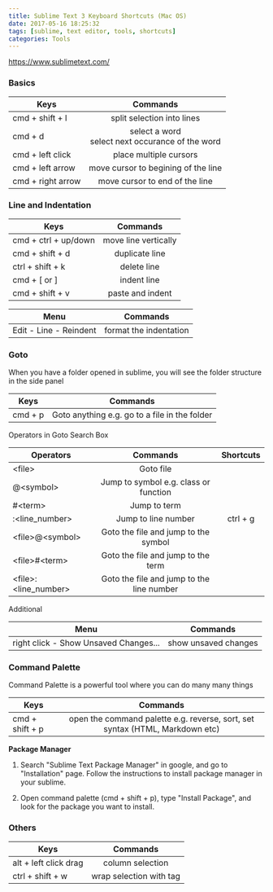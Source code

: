 ```yaml
---
title: Sublime Text 3 Keyboard Shortcuts (Mac OS)
date: 2017-05-16 18:25:32
tags: [sublime, text editor, tools, shortcuts]
categories: Tools
---
```


https://www.sublimetext.com/

### Basics

|   Keys   |    Commands   |
|----------|:-------------:|
| cmd + shift + l | split selection into lines |
| cmd + d |  select a word<br/>select next occurance of the word |
| cmd + left click | place multiple cursors |
| cmd + left arrow | move cursor to begining of the line |
| cmd + right arrow | move cursor to end of the line |

<!-- more -->

### Line and Indentation

|   Keys   |    Commands   |
|----------|:-------------:|
| cmd + ctrl + up/down | move line vertically |
| cmd + shift + d | duplicate line |
| ctrl + shift + k | delete line |
| cmd + [ or ] | indent line |
| cmd + shift + v | paste and indent | 

|   Menu   |    Commands   |
|----------|:-------------:|
| Edit - Line - Reindent | format the indentation |


### Goto

When you have a folder opened in sublime, you will see the folder structure in the side panel

|   Keys   |    Commands   |
|----------|:-------------:|
| cmd + p | Goto anything  e.g. go to a file in the folder |

Operators in Goto Search Box

| Operators |    Commands   |  Shortcuts  |
|-----------|:-------------:|:-----------:|
| &lt;file&gt; | Goto file |  |
| @&lt;symbol&gt; | Jump to symbol e.g. class or function |  |
| #&lt;term&gt; | Jump to term |  |
| :&lt;line_number&gt; | Jump to line number | ctrl + g |
| &lt;file&gt;@&lt;symbol&gt; | Goto the file and jump to the symbol |  |
| &lt;file&gt;#&lt;term&gt; | Goto the file and jump to the term |  |
| &lt;file&gt;:&lt;line_number&gt; | Goto the file and jump to the line number |  |

Additional

|   Menu   |    Commands   |
|----------|:-------------:|
| right click - Show Unsaved Changes... | show unsaved changes |
  

### Command Palette

Command Palette is a powerful tool where you can do many many things

|   Keys   |    Commands   |
|----------|:-------------:|
| cmd + shift + p | open the command palette e.g. reverse, sort, set syntax (HTML, Markdown etc) |


**Package Manager**

1. Search "Sublime Text Package Manager" in google, and go to "Installation" page. Follow the instructions to install package manager in your sublime.

2. Open command palette (cmd + shift + p), type "Install Package", and look for the package you want to install.


### Others

|   Keys   |    Commands   |
|----------|:-------------:|
| alt + left click drag | column selection |
| ctrl + shift + w | wrap selection with tag |